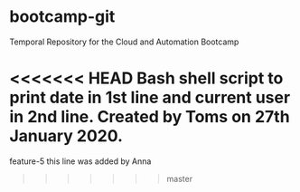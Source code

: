 # bootcamp-git
Temporal Repository for the Cloud and Automation Bootcamp

<<<<<<< HEAD
Bash shell script to print date in 1st line and current user in 2nd line.
Created by Toms on 27th January 2020.
=======
feature-5
this line was added by Anna
>>>>>>> master

